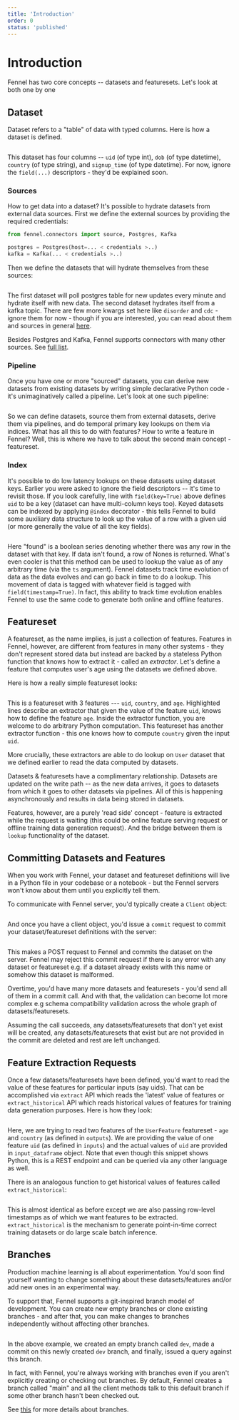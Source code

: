```yaml
---
title: 'Introduction'
order: 0
status: 'published'
---
```


# Introduction

Fennel has two core concepts -- datasets and featuresets. Let's look at both one by one

## Dataset

Dataset refers to a "table" of data with typed columns. Here is how a dataset is defined.&#x20;


<pre snippet="concepts/introduction#user_dataset"></pre>

This dataset has four columns -- `uid` (of type int), `dob` (of type datetime),
`country` (of type string), and `signup_time` (of type datetime). For now, 
ignore the `field(...)` descriptors - they'd be explained soon.

### Sources
How to get data into a dataset? It's possible to hydrate datasets from external 
data sources. First we define the external sources by providing the required 
credentials:

```python
from fennel.connectors import source, Postgres, Kafka

postgres = Postgres(host=... < credentials >..)
kafka = Kafka(... < credentials >..)
```

Then we define the datasets that will hydrate themselves from these sources:

<pre snippet="concepts/introduction#external_data_sources"></pre>

The first dataset will poll postgres table for new updates every minute and 
hydrate itself with new data. The second dataset hydrates itself from a kafka 
topic. There are few more kwargs set here like `disorder` and `cdc` - ignore 
them for now - though if you are interested, you can read about them and sources 
in general [here](/concepts/source). 

Besides Postgres and Kafka, Fennel supports connectors with many other sources. 
See [full list](/api-reference/sources).


### Pipeline
Once you have one or more "sourced" datasets, you can derive new datasets from 
existing datasets by writing simple declarative Python code - it's 
unimaginatively called a pipeline. Let's look at one such pipeline:

<pre snippet="concepts/introduction#pipeline" highlight="3"></pre>

So we can define datasets, source them from external datasets, derive them 
via pipelines, and do temporal primary key lookups on them via indices. What has 
all this to do with features? How to write a feature in Fennel? Well, this is 
where we have to talk about the second main concept - featureset.

### Index
It's possible to do low latency lookups on these datasets using dataset keys. 
Earlier you were asked to ignore the field descriptors -- it's time to revisit 
those. If you look carefully, line with `field(key=True)` above defines `uid` 
to be a key (dataset can have multi-column keys too). Keyed datasets can be
indexed by applying `@index` decorator - this tells Fennel to build some auxiliary
data structure to look up the value of a row with a given uid (or more generally
the value of all the key fields).

<pre snippet="concepts/introduction#dataset_lookup"></pre>

Here "found" is a boolean series denoting whether there was any row in the 
dataset with that key. If data isn't found, a row of Nones is returned. What's 
even cooler is that this method can be used to lookup the value as of any 
arbitrary time (via the `ts` argument). Fennel datasets track time evolution of 
data as the data evolves and can go back in time to do a lookup. This movement 
of data is tagged with whatever field is tagged with `field(timestamp=True)`. In 
fact, this ability to track time evolution enables Fennel to use the same code 
to generate both online and offline features.

## Featureset

A featureset, as the name implies, is just a collection of features. Features in 
Fennel, however, are different from features in many other systems - they don't 
represent stored data but instead are backed by a stateless Python function that 
knows how to extract it - called an _extractor_. Let's define a feature that 
computes user's age using the datasets we defined above.

Here is how a really simple featureset looks:

<pre snippet="concepts/introduction#featureset" highlight="8-15"></pre>

This is a featureset with 3 features --- `uid`, `country`, and `age`. Highlighted 
lines describe an extractor that given the value of the feature `uid`, knows how 
to define the feature `age`. Inside the extractor function, you are welcome to 
do arbitrary Python computation. This featureset has 
another extractor function - this one knows how to compute `country` given
the input `uid`.


More crucially, these extractors are able to do lookup on `User` dataset that 
we defined earlier to read the data computed by datasets. 

Datasets & featuresets have a complimentary relationship. Datasets are updated 
on the write path -- as the new data arrives, it goes to datasets from which it 
goes to other datasets via pipelines. All of this is happening asynchronously 
and results in data being stored in datasets. 

Features, however, are a purely 'read side' concept - feature is extracted while 
the request is waiting (this could be online feature serving request or offline 
training data generation request). And the bridge between them is `lookup` 
functionality of the dataset.


## Committing Datasets and Features

When you work with Fennel, your dataset and featureset definitions will live 
in a Python file in your codebase or a notebook - but the Fennel servers won't
know about them until you explicitly tell them. 

To communicate with Fennel server, you'd typically create a `Client` object:

<pre snippet="concepts/introduction#client"></pre>

And once you have a client object, you'd issue a `commit` request to commit your 
dataset/featureset definitions with the server:

<pre snippet="concepts/introduction#commit"></pre>


This makes a POST request to Fennel and commits the dataset on the server. Fennel 
may reject this commit request if there is any error with any dataset or 
featureset e.g. if a dataset already exists with this name or somehow this 
dataset is malformed.

Overtime, you'd have many more datasets and featuresets - you'd send all of them
in a commit call. And with that, the validation can become lot more complex e.g 
schema compatibility validation across the whole graph of datasets/featuresets.

Assuming the call succeeds, any datasets/featuresets that don't yet exist will 
be created, any datasets/featuresets that exist but are not provided in the commit 
are deleted and rest are left unchanged. 

## Feature Extraction Requests

Once a few datasets/featuresets have been defined, you'd want to read the value 
of these features for particular inputs (say uids). That can be accomplished via
`extract` API which reads the 'latest' value of features or `extract_historical`
API which reads historical values of features for training data generation
purposes. Here is how they look:

<pre snippet="concepts/introduction#query"></pre>

Here, we are trying to read two features of the `UserFeature` featureset - `age` 
and `country` (as defined in `outputs`). We are providing the value of one
feature `uid` (as defined in `inputs`) and the actual values of `uid` are 
provided in `input_dataframe` object. Note that even though this snippet shows
Python, this is a REST endpoint and can be queried via any other language as well.

There is an analogous function to get historical values of features called 
`extract_historical`:

<pre snippet="concepts/introduction#query_historical"></pre>

This is almost identical as before except we are also passing row-level timestamps
as of which we want features to be extracted. `extract_historical` is the mechanism
to generate point-in-time correct training datasets or do large scale batch inference.

## Branches
Production machine learning is all about experimentation. You'd soon find yourself
wanting to change something about these datasets/features and/or add new ones in
an experimental way. 

To support that, Fennel supports a git-inspired branch model of development. You
can create new empty branches or clone existing branches - and after that, you 
can make changes to branches independently without affecting other branches. 

<pre snippet="concepts/introduction#branches"></pre>

In the above example, we created an empty branch called `dev`, made a commit 
on this newly created `dev` branch, and finally, issued a query against this branch.

In fact, with Fennel, you're always working with branches even if you aren't 
explicitly creating or checking out branches. By default, Fennel creates 
a branch called "main" and all the client methods talk to this default branch 
if some other branch hasn't been checked out.

See [this](/concepts/branch) for more details about branches.